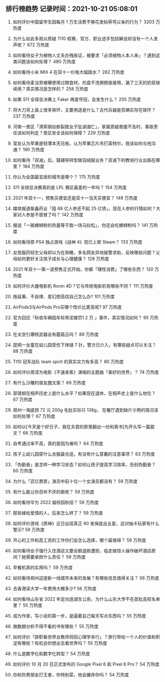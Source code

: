 
## 排行榜趋势 记录时间：2021-10-21 05:08:01
  
  1. 如何评价中国留学生因每月 1 万生活费不够花发帖辱骂父亲的行为？ 3203 万热度
    
  2. 为什么如此多观众质疑 TI10 假赛，官方、职业选手包括解说却没有一个人发声呢？ 672 万热度
    
  3. 如何看待女子为植物人丈夫办残疾证，被要求「必须植物人本人来」？遇到这类问题该如何处理？ 480 万热度
    
  4. 如何看待小米 MIX 4 在双十一价格大幅跳水？ 282 万热度
    
  5. 如何看待麦当劳被曝使用过期食材，托盘不洗擦擦直接用，漏了三天的奶浆继续用？真实情况是怎样的？ 258 万热度
    
  6. 如果 S11 全球总决赛上 Faker 再度夺冠，会发生什么？ 255 万热度
    
  7. 将大刀背上装上很多铁环，主要用途是什么？古代兵器是否确实存在铁环？ 237 万热度
    
  8. 河南一景区「滑索钢丝断裂致女子坠湖溺亡」，家属质疑救援不及时，事故责任该如何判定？景区安全该如何保障？ 229 万热度
    
  9. 室友认为苹果是轻薄本天花板，认为苹果芯片吊打英特尔，我该如何与他沟通？ 190 万热度
    
  10. 如何看待「双减」后，猿辅导转型做羽绒服业务？双减下的教培行业出路在哪里？ 184 万热度
    
  11. 你认为全国最宜居的城市是哪个？ 175 万热度
    
  12. S11 全球总决赛真的是 LPL 赛区最差的一年吗？ 154 万热度
    
  13. 2021 年双十一，预售买便宜还是双十一当天买便宜？ 149 万热度
    
  14. 媒体报道紫鑫药业「囤 68 亿人参还不起 25 亿债」，现在人参的行情如何？大家对人参是不感冒了吗？ 142 万热度
    
  15. 据说「一碗螺蛳粉的热量等于跑一场马拉松」，你还会吃螺蛳粉吗？ 141 万热度
    
  16. 如何看待原 PS4 独占游戏《战神 4》现已上架 Steam？ 133 万热度
    
  17. 女孩服药轻生父母却以为在熟睡，多名网友异地报警求助，反映哪些问题？父母如何更好关注孩子成长与心理健康？ 128 万热度
    
  18. 2021 年双十一第一波预售正式开始，你都「理性消费」了哪些东西？ 120 万热度
    
  19. 如何评价大疆电影机 Ronin 4D？它与传统电影机有哪些不同？ 111 万热度
    
  20. 拖延重、不自律、爱幻想高估自己怎么办? 101 万热度
    
  21. AirPods3与AirPods Pro买哪个性价比更高呢? 97 万热度
    
  22. 官方回应「秋收车辆因车轮带泥被罚1.2 万 」事件，真实情况如何？ 95 万热度
    
  23. 在太空引爆核武器会有蘑菇云吗？ 89 万热度
    
  24. 昆明一女童在幼儿园受伤下体缝 7 针，警方已介入，有哪些疑点可以关注？ 88 万热度
    
  25. TI10 冠军战队 team spirit 的真实实力有多高？ 80 万热度
    
  26. 如何评价周深为电影《不速来客》演唱的主题曲「美好的世界」？ 74 万热度
    
  27. 有什么沙雕的朋友圈文案？ 69 万热度
    
  28. 郭德纲在相声历史上是什么水平？如果现在退休，在相声史上是什么地位？ 67 万热度
    
  29. 郑州一海底捞 72 元 200g 毛肚实际只 138g， 在餐厅遇到缺斤少两的情况该如何处理？ 67 万热度
    
  30. 如何以[今天是个好日子，我在夫君的房里翻出一份和离书]为开头写一篇甜文？ 66 万热度
    
  31. 自考通过率不高，真的是因为难吗？ 64 万热度
    
  32. 孩子上幼儿园穿什么衣服最合适，有没有什么穿戴的注意事项？ 63 万热度
    
  33. 「伪勤奋」是怎样一种学习状态？如何让孩子提高学习效率，告别伪勤奋？ 60 万热度
    
  34. 为什么「百亿票房」演员中前十位一个女演员都没有？ 59 万热度
    
  35. 有什么能让你百听不厌的歌呢？ 59 万热度
    
  36. 如何看待华为 2022 届校园秋招？ 59 万热度
    
  37. 那些嫁给爱情的人，后来怎么样了？ 59 万热度
    
  38. 如何评价游戏《原神》近日出现真正 90 发保底出五星，这对抽卡玩家有什么警示? 59 万热度
    
  39. 开心的工作和高工资的工作你们会怎么选择，哪个最值得？ 59 万热度
    
  40. 如何看待女子强行入住酒店又要全额退款遭拒，临走做惊人操作破坏酒店房间？她需要承担什么责任？ 59 万热度
    
  41. 早餐机真的实用吗？ 59 万热度
    
  42. 如何看待郑州这座新一线城市未来的发展？有哪些信息值得关注？ 56 万热度
    
  43. 去香港读大学一年费用大概多少? 56 万热度
    
  44. 如何看待山东省 2022 年定向选调生公告，为什么山东大学不在首批高校名单里？ 55 万热度
    
  45. 成为作家，写小说的第一步，是逼着自己每天写点东西吗？ 55 万热度
    
  46. 做数据分析不得不看的书有哪些？ 55 万热度
    
  47. 如何评价「辞职看世界女教师将回心理学本行」？旅行带给一个人的价值和积淀有哪些？有机会你想出去看世界吗？ 55 万热度
    
  48. 什么是数字化和数字化转型？ 54 万热度
    
  49. 如何评价 10 月 20 日正式发布的 Google Pixel 6 和 Pixel 6 Pro？ 54 万热度
    
  50. 你和你男朋友打王者，你特别菜，他会嫌弃你吗？ 54 万热度
    